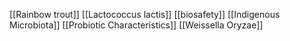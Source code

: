 [[Rainbow trout]]
[[Lactococcus lactis]]
[[biosafety]]
[[Indigenous Microbiota]]
[[Probiotic Characteristics]]
[[Weissella Oryzae]]
